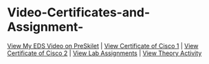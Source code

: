 # Video-Certificates-and-Assignment-
[View My EDS Video on PreSkilet](https://preskilet.com/202401040252@mitaoe.ac.in) |
[View Certificate of Cisco 1](./EDS%20certificate%20cisco%201.pdf) |
[View Certificate of Cisco 2](./EDS%20certificate%20cisco%202.pdf) |
[View Lab Assignments](./EDS%20Lab%20Assignments.pdf) |
[View Theory Activity](./EDS%20Theory%20Assignment.pdf) 

